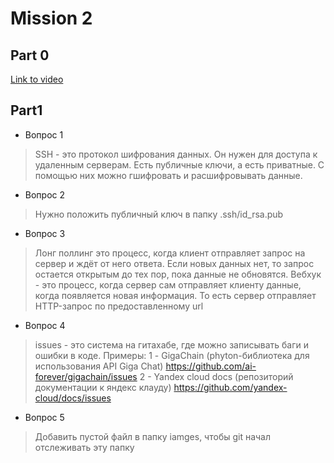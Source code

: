 
# Mission 2

## Part 0

[Link to video](https://disk.yandex.ru/i/w6t_HmDHJpC3Fw)

## Part1

- Вопрос 1	 
> SSH - это протокол шифрования данных. Он нужен для доступа к удаленным серверам. Есть публичные ключи, а есть приватные. С помощью них можно гшифровать и расшифровывать данные.

- Вопрос 2	 
> Нужно положить публичный ключ в папку .ssh/id_rsa.pub

- Вопрос 3	 
> Лонг поллинг это процесс, когда клиент отправляет запрос на сервер и ждёт от него ответа. Если новых данных нет, то запрос остается открытым до тех пор, пока данные не обновятся. Вебхук - это процесс, когда сервер сам отправляет клиенту данные, когда появляется новая информация. То есть сервер отправляет HTTP-запрос по предоставленному url

- Вопрос 4	 
> issues - это система на гитахабе, где можно записывать баги и ошибки в коде. Примеры: 1 - GigaChain (phyton-библиотека для использования API Giga Chat) https://github.com/ai-forever/gigachain/issues 2 - Yandex cloud docs (репозиторий документации к яндекс клауду) https://github.com/yandex-cloud/docs/issues

- Вопрос 5	 
> Добавить пустой файл в папку iamges, чтобы git начал отслеживать эту папку
